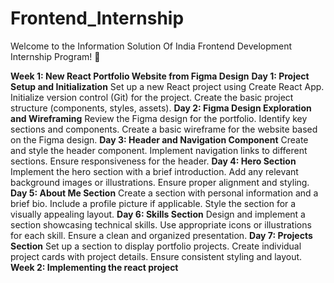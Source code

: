 # Frontend_Internship
Welcome to the Information Solution Of India Frontend Development Internship Program! 🚀

**Week 1: New React Portfolio Website from Figma Design**
**Day 1: Project Setup and Initialization**
  Set up a new React project using Create React App.
  Initialize version control (Git) for the project.
  Create the basic project structure (components, styles, assets).
**Day 2: Figma Design Exploration and Wireframing**
  Review the Figma design for the portfolio.
  Identify key sections and components.
  Create a basic wireframe for the website based on the Figma design.
**Day 3: Header and Navigation Component**
  Create and style the header component.
  Implement navigation links to different sections.
  Ensure responsiveness for the header.
**Day 4: Hero Section**
  Implement the hero section with a brief introduction.
  Add any relevant background images or illustrations.
  Ensure proper alignment and styling.
**Day 5: About Me Section**
  Create a section with personal information and a brief bio.
  Include a profile picture if applicable.
  Style the section for a visually appealing layout.
**Day 6: Skills Section**
  Design and implement a section showcasing technical skills.
  Use appropriate icons or illustrations for each skill.
  Ensure a clean and organized presentation.
**Day 7: Projects Section**
  Set up a section to display portfolio projects.
  Create individual project cards with project details.
  Ensure consistent styling and layout.
**Week 2: Implementing the react project**
